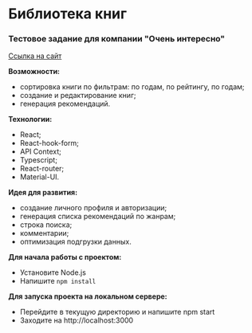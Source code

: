 # Библиотека книг
### Тестовое задание для компании "Очень интересно"
<a href="https://book-library-qyd7ez2oo-egorkobelev.vercel.app/">Ссылка на сайт</a>

**Возможности:**
- сортировка книги по фильтрам: по годам, по рейтингу, по годам;
- создание и редактирование книг;
- генерация рекомендаций.

**Технологии:**
- React;
- React-hook-form;
- API Context;
- Typescript;
- React-router;
- Material-UI.

**Идея для развития:**
- создание личного профиля и авторизации;
- генерация списка рекомендаций по жанрам;
- строка поиска;
- комментарии;
- оптимизация подгрузки данных.

**Для начала работы с проектом:**
- Установите Node.js
- Напишите `npm install`

**Для запуска проекта на локальном сервере:**
- Перейдите в текущую директорию и напишите npm start
- Заходите на http://localhost:3000
